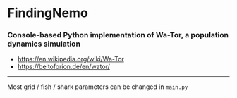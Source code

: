 # FindingNemo

### Console-based Python implementation of Wa-Tor, a population dynamics simulation

* https://en.wikipedia.org/wiki/Wa-Tor
* https://beltoforion.de/en/wator/

___

Most grid / fish / shark parameters can be changed in `main.py`

